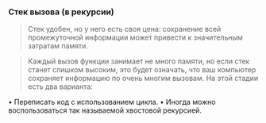 ### Стек вызова (в рекурсии)

> Стек удобен, но у него есть своя цена: сохранение всей промежуточной информации может привести к значительным затратам памяти.

> Каждый вызов функции занимает не много памяти, но если стек станет слишком высоким, это будет означать, что ваш компьютер сохраняет информацию по очень многим вызовам. На этой стадии есть два варианта:

• Переписать код с использованием цикла.
• Иногда можно воспользоваться так называемой хвостовой рекурсией.
